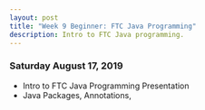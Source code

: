 ```yaml
---
layout: post
title: "Week 9 Beginner: FTC Java Programming"
description: Intro to FTC Java programming.
---
```



### Saturday August 17, 2019
* Intro to FTC Java Programming Presentation
* Java Packages, Annotations, 
